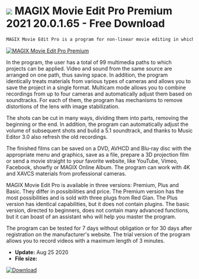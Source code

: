 # ![](https://cdn.softexe.net/static/icon/7/magix-movie-edit-pro-premium-11345.png) MAGIX Movie Edit Pro Premium 2021 20.0.1.65  - Free Download

```sh
MAGIX Movie Edit Pro is a program for non-linear movie editing in which you can assemble a professional-looking movie and prepare a DVD. In addition to the possibility of cutting the shots, we can find here a library of transitions, subtitles, rich tools for color control, and even the ability to change the background in the greenscreen recordings.
```
[![MAGIX Movie Edit Pro Premium](https://gallery.dpcdn.pl/imgc/Tools/62065/g_-_420x350_1.5_-_x20150924181329_0.png)](https://softexe.net/win/multimedia/video/magix-movie-edit-pro-premium:ppcde.html)

In the program, the user has a total of 99 multimedia paths to which projects can be applied. Video and sound from the same source are arranged on one path, thus saving space. In addition, the program identically treats materials from various types of cameras and allows you to save the project in a single format. Multicam mode allows you to combine recordings from up to four cameras and automatically adjust them based on soundtracks. For each of them, the program has mechanisms to remove distortions of the lens with image stabilization.
 
 
 The shots can be cut in many ways, dividing them into parts, removing the beginning or the end. In addition, the program can automatically adjust the volume of subsequent shots and build a 5.1 soundtrack, and thanks to Music Editor 3.0 also refresh the old recordings. 
 
 
 
 The finished films can be saved on a DVD, AVHCD and Blu-ray disc with the appropriate menu and graphics, save as a file, prepare a 3D projection film or send a movie straight to your favorite website, like YouTube, Vimeo, Facebook, showfly or MAGIX Online Album. The program can work with 4K and XAVCS materials from professional cameras. 
 
 
 MAGIX Movie Edit Pro is available in three versions: Premium, Plus and Basic. They differ in possibilities and price. The Premium version has the most possibilities and is sold with three plugs from Red Gian. The Plus version has identical capabilities, but it does not contain plugins. The basic version, directed to beginners, does not contain many advanced functions, but it can boast of an assistant who will help you master the program.
 
 
 The program can be tested for 7 days without obligation or for 30 days after registration on the manufacturer's website. The trial version of the program allows you to record videos with a maximum length of 3 minutes.


- **Update:** Aug 25 2020
- **File size:** 

[![Download](https://cdn.softexe.net/static/img/download.png)](https://softexe.net/win/multimedia/video/magix-movie-edit-pro-premium:ppcde.html)

